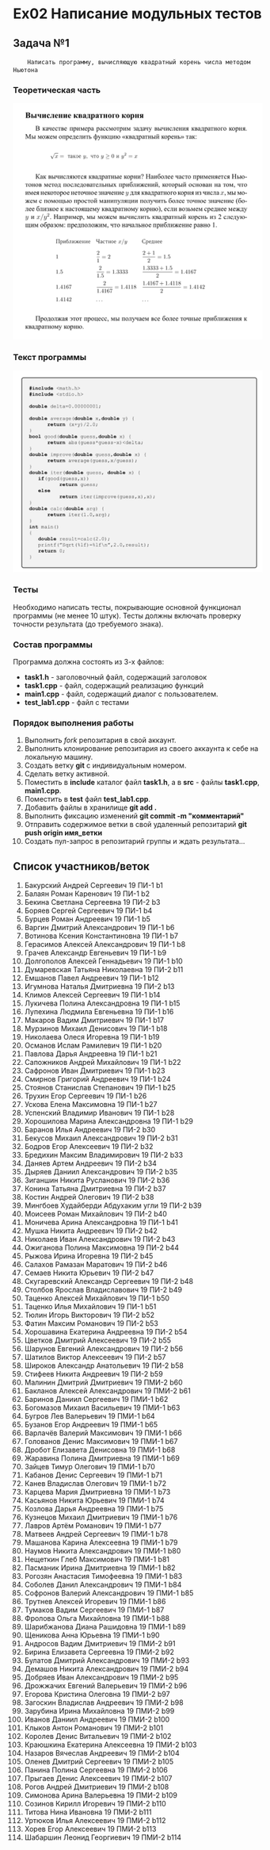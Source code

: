 # **Ex02** Написание модульных тестов



## Задача №1

```
    Написать программу, вычисляющую квадратный корень числа методом Ньютона
```


### Теоретическая часть

![](./pics/theory.png)


### Текст программы

![](./pics/prog.png)



### Тесты

Необходимо написать тесты, покрывающие основной функционал программы (не менее 10 штук). Тесты должны включать проверку точности результата (до требуемого знака).


### Состав программы

Программа должна состоять из 3-х файлов:

- **task1.h** - заголовочный файл, содержащий заголовок 
- **task1.cpp** - файл, содержащий реализацию функций
- **main1.cpp** - файл, содержащий диалог с пользователем.
- **test_lab1.cpp** - файл с тестами


### Порядок выполнения работы

1. Выполнить *fork* репозитария в свой аккаунт.
1. Выполнить клонирование репозитария из своего аккаунта к себе на локальную машину.
1. Создать ветку **git** с индивидуальным номером.
1. Сделать ветку активной.
1. Поместить в **include** каталог файл **task1.h**, а в **src** - файлы **task1.cpp**, **main1.cpp**.
1. Поместить в **test** файл **test_lab1.cpp**. 
1. Добавить файлы в хранилище **git add .**
1. Выполнить фиксацию изменений **git commit -m "комментарий"**
1. Отправить содержимое ветки в свой удаленный репозитарий **git push origin имя_ветки**
1. Создать пул-запрос в репозитарий группы и ждать результата...

## Список участников/веток

1. Бакурский	Андрей	Сергеевич	19 ПИ-1	b1
1. Балаян	Роман	Каренович	19 ПИ-1	b2
1. Бекина	Светлана	Сергеевна	19 ПИ-2	b3
1. Боряев	Сергей	Сергеевич	19 ПИ-1	b4
1. Бурцев	Роман	Андреевич	19 ПИ-1	b5
1. Варгин	Дмитрий	Александрович	19 ПИ-1	b6
1. Вотинова	Ксения	Константиновна	19 ПИ-1	b7
1. Герасимов	Алексей	Александрович	19 ПИ-1	b8
1. Грачев	Александр	Евгеньевич	19 ПИ-1	b9
1. Долгополов	Алексей	Геннадьевич	19 ПИ-1	b10
1. Думаревская	Татьяна	Николаевна	19 ПИ-2	b11
1. Емшанов	Павел	Андреевич	19 ПИ-1	b12
1. Игумнова	Наталья	Дмитриевна	19 ПИ-2	b13
1. Климов	Алексей	Сергеевич	19 ПИ-1	b14
1. Лукичева	Полина	Александровна	19 ПИ-1	b15
1. Лупехина	Людмила	Евгеньевна	19 ПИ-1	b16
1. Макаров	Вадим	Дмитриевич	19 ПИ-1	b17
1. Мурзинов	Михаил	Денисович	19 ПИ-1	b18
1. Николаева	Олеся	Игоревна	19 ПИ-1	b19
1. Османов	Ислам	Рамилевич	19 ПИ-1	b20
1. Павлова	Дарья	Андреевна	19 ПИ-1	b21
1. Сапожников	Андрей	Михайлович	19 ПИ-1	b22
1. Сафронов	Иван	Дмитриевич	19 ПИ-1	b23
1. Смирнов	Григорий	Андреевич	19 ПИ-1	b24
1. Стоянов	Станислав	Степанович	19 ПИ-1	b25
1. Трухин	Егор	Сергеевич	19 ПИ-1	b26
1. Ускова	Елена	Максимовна	19 ПИ-1	b27
1. Успенский	Владимир	Иванович	19 ПИ-1	b28
1. Хорошилова	Марина	Александровна	19 ПИ-1	b29
1. Баранов	Илья	Андреевич	19 ПИ-2	b30
1. Бекусов	Михаил	Александрович	19 ПИ-2	b31
1. Бодров	Егор	Алексеевич	19 ПИ-2	b32
1. Бредихин	Максим	Владимирович	19 ПИ-2	b33
1. Даняев	Артем	Андреевич	19 ПИ-2	b34
1. Дыряев	Даниил	Александрович	19 ПИ-2	b35
1. Зиганшин	Никита	Русланович	19 ПИ-2	b36
1. Конина	Татьяна	Дмитриевна	19 ПИ-2	b37
1. Костин	Андрей	Олегович	19 ПИ-2	b38
1. Мингбоев	Худайберди	Абдухаким угли	19 ПИ-2	b39
1. Моисеев	Роман	Михайлович	19 ПИ-2	b40
1. Моничева	Арина	Александровна	19 ПИ-1	b41
1. Мушка	Никита	Андреевич	19 ПИ-2	b42
1. Николаев	Иван	Александрович	19 ПИ-2	b43
1. Ожиганова	Полина	Максимовна	19 ПИ-2	b44
1. Рыжова	Ирина	Игоревна	19 ПИ-2	b45
1. Салахов	Рамазан	Маратович	19 ПИ-2	b46
1. Семаев	Никита	Юрьевич	19 ПИ-2	b47
1. Скугаревский	Александр	Сергеевич	19 ПИ-2	b48
1. Столбов	Ярослав	Владиславович	19 ПИ-2	b49
1. Таценко	Алексей	Михайлович	19 ПИ-1	b50
1. Таценко	Илья	Михайлович	19 ПИ-1	b51
1. Тюлин	Игорь	Викторович	19 ПИ-2	b52
1. Фатин	Максим	Романович	19 ПИ-2	b53
1. Хорошавина	Екатерина	Андреевна	19 ПИ-2	b54
1. Цветков	Дмитрий	Алексеевич	19 ПИ-2	b55
1. Шарунов	Евгений	Александрович	19 ПИ-2	b56
1. Шатилов	Виктор	Алексеевич	19 ПИ-2	b57
1. Широков	Александр	Анатольевич	19 ПИ-2	b58
1. Стифеев 	Никита	Андреевич	19 ПИ-2	b59
1. Малинин	Дмитрий	Дмитриевич	19 ПМИ-2 b60
1. Бакланов	Алексей	Александрович	19 ПМИ-2 b61
1. Баринов	Даниил	Сергеевич	19 ПМИ-1 b62
1. Богомазов	Михаил	Васильевич	19 ПМИ-1 b63
1. Бугров	Лев	Валерьевич	19 ПМИ-1 b64
1. Бузанов	Егор	Андреевич	19 ПМИ-1 b65
1. Варлачёв	Валерий	Максимович	19 ПМИ-1 b66
1. Голованов	Денис	Максимович	19 ПМИ-1 b67
1. Дробот	Елизавета	Денисовна	19 ПМИ-1 b68
1. Жаравина	Полина	Дмитриевна	19 ПМИ-1 b69
1. Зайцев	Тимур	Олегович	19 ПМИ-1 b70
1. Кабанов	Денис	Сергеевич	19 ПМИ-1 b71
1. Канев	Владислав	Олегович	19 ПМИ-1 b72
1. Карцева	Мария	Дмитриевна	19 ПМИ-1 b73
1. Касьянов	Никита	Юрьевич	19 ПМИ-1 b74
1. Козлова	Дарья	Андреевна	19 ПМИ-1 b75
1. Кузнецов	Михаил	Дмитриевич	19 ПМИ-1 b76
1. Лавров	Артём	Романович	19 ПМИ-1 b77
1. Матвеев	Андрей	Сергеевич	19 ПМИ-1 b78
1. Машанова	Карина	Алексеевна	19 ПМИ-1 b79
1. Наумов	Никита	Александрович	19 ПМИ-1 b80
1. Нещеткин	Глеб	Максимович	19 ПМИ-1 b81
1. Пасманик	Ирина	Дмитриевна	19 ПМИ-1 b82
1. Рогозян	Анастасия	Тимофеевна	19 ПМИ-1 b83
1. Соболев	Данил	Александрович	19 ПМИ-1 b84
1. Софронов	Валерий	Александрович	19 ПМИ-1 b85
1. Трутнев	Алексей	Игоревич	19 ПМИ-1 b86
1. Тумаков	Вадим	Сергеевич	19 ПМИ-1 b87
1. Фролова	Ольга	Михайловна	19 ПМИ-1 b88
1. Шарибжанова	Диана	Рашидовна	19 ПМИ-1 b89
1. Щеникова	Анна	Юрьевна	19 ПМИ-1 b90
1. Андросов	Вадим	Дмитриевич	19 ПМИ-2 b91
1. Бирина	Елизавета	Сергеевна	19 ПМИ-2 b92
1. Булатов	Дмитрий	Александрович	19 ПМИ-2 b93
1. Демашов	Никита	Александрович	19 ПМИ-2 b94
1. Добряев	Иван	Александрович	19 ПМИ-2 b95
1. Дрожжачих	Евгений	Валерьевич	19 ПМИ-2 b96
1. Егорова	Кристина	Олеговна	19 ПМИ-2 b97
1. Загоскин	Владислав	Андреевич	19 ПМИ-2 b98
1. Зарубина	Ирина	Михайловна	19 ПМИ-2 b99
1. Иванов	Даниил	Андреевич	19 ПМИ-2 b100
1. Клыков	Антон	Романович	19 ПМИ-2 b101
1. Королев	Денис	Витальевич	19 ПМИ-2 b102
1. Краюшкина	Екатерина	Алексеевна	19 ПМИ-2 b103
1. Назаров	Вячеслав	Андреевич	19 ПМИ-2 b104
1. Оленев	Дмитрий	Сергеевич	19 ПМИ-2 b105
1. Панина	Полина	Сергеевна	19 ПМИ-2 b106
1. Прыгаев	Денис	Алексеевич	19 ПМИ-2 b107
1. Рогов	Андрей	Дмитриевич	19 ПМИ-2 b108
1. Симонова	Арина	Валерьевна	19 ПМИ-2 b109
1. Созинов	Кирилл	Игоревич	19 ПМИ-2 b110
1. Титова	Нина	Ивановна	19 ПМИ-2 b111
1. Уртюков	Илья	Алексеевич	19 ПМИ-2 b112
1. Хорев	Егор	Алексеевич	19 ПМИ-2 b113
1. Шабаршин	Леонид	Георгиевич	19 ПМИ-2 b114




